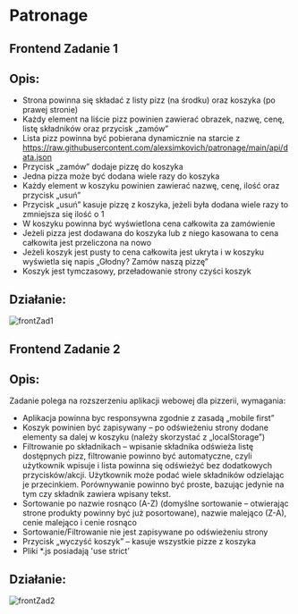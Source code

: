 # Patronage
## Frontend Zadanie 1

## Opis:

- Strona powinna się składać z listy pizz (na środku) oraz koszyka (po prawej stronie)
- Każdy element na liście pizz powinien zawierać obrazek, nazwę, cenę, listę składników
oraz przycisk „zamów”
- Lista pizz powinna być pobierana dynamicznie na starcie z
https://raw.githubusercontent.com/alexsimkovich/patronage/main/api/data.json
- Przycisk „zamów” dodaje pizzę do koszyka
- Jedna pizza może być dodana wiele razy do koszyka
- Każdy element w koszyku powinien zawierać nazwę, cenę, ilość oraz przycisk „usuń”
- Przycisk „usuń” kasuje pizzę z koszyka, jeżeli była dodana wiele razy to zmniejsza się
ilość o 1
- W koszyku powinna być wyświetlona cena całkowita za zamówienie
- Jeżeli pizza jest dodawana do koszyka lub z niego kasowana to cena całkowita jest
przeliczona na nowo
- Jeżeli koszyk jest pusty to cena całkowita jest ukryta i w koszyku wyświetla się napis
„Głodny? Zamów naszą pizzę”
- Koszyk jest tymczasowy, przeładowanie strony czyści koszyk

## Działanie:
![frontZad1](https://user-images.githubusercontent.com/38572172/142958582-7847930d-9d32-4813-b849-d13343ca11ef.png)


## Frontend Zadanie 2

## Opis:
Zadanie polega na rozszerzeniu aplikacji webowej dla pizzerii, wymagania:
- Aplikacja powinna byc responsywna zgodnie z zasadą „mobile first”
- Koszyk powinien być zapisywany – po odświeżeniu strony dodane elementy sa dalej w 
koszyku (należy skorzystać z „localStorage”)
- Filtrowanie po składnikach – wpisanie składnika odświeża listę dostępnych pizz, 
filtrowanie powinno być automatyczne, czyli użytkownik wpisuje i lista powinna się 
odświeżyć bez dodatkowych przycisków/akcji. Użytkownik może podać wiele 
składników odzielając je przecinkiem. Porównywanie powinno być proste, bazując 
jedynie na tym czy składnik zawiera wpisany tekst.
- Sortowanie po nazwie rosnąco (A-Z) (domyślne sortowanie – otwierając strone 
produkty powinny być już posortowane), nazwie malejąco (Z-A), cenie malejąco i cenie 
rosnąco
- Sortowanie/Filtrowanie nie jest zapisywane po odświeżeniu strony
- Przycisk „wyczyść koszyk” – kasuje wszystkie pizze z koszyka
- Pliki *.js posiadają 'use strict’

## Działanie:
![frontZad2](https://user-images.githubusercontent.com/38572172/145132679-fb701222-68b4-4bb4-940e-84f7f5ea8446.png)
